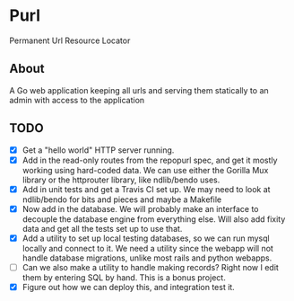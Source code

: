 # Purl
Permanent Url Resource Locator

## About
A Go web application keeping
all urls and serving them
statically to an admin with
access to the application

## TODO
- [x] Get a "hello world" HTTP server running.
- [x] Add in the read-only routes from the repopurl spec, and get it mostly working using hard-coded data. We can use either the Gorilla Mux library or the httprouter library, like ndlib/bendo uses.
- [x] Add in unit tests and get a Travis CI set up. We may need to look at ndlib/bendo for bits and pieces and maybe a Makefile
- [x] Now add in the database. We will probably make an interface to decouple the database engine from everything else. Will also add fixity data and get all the tests set up to use that.
- [x] Add a utility to set up local testing databases, so we can run mysql locally and connect to it. We need a utility since the webapp will not handle database migrations, unlike most rails and python webapps.
- [ ] Can we also make a utility to handle making records? Right now I edit them by entering SQL by hand. This is a bonus project.
- [x] Figure out how we can deploy this, and integration test it.
